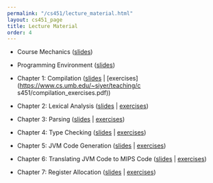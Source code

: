 ```yaml
---
permalink: "/cs451/lecture_material.html"
layout: cs451_page
title: Lecture Material
order: 4
---
```


- Course Mechanics ([slides](https://www.cs.umb.edu/~siyer/teaching/cs451/course_mechanics.pdf))

- Programming Environment ([slides](https://www.cs.umb.edu/~siyer/teaching/cs451/programming_environment.pdf))

- Chapter 1: Compilation ([slides](https://www.cs.umb.edu/~siyer/teaching/cs451/compilation.pdf) \| [exercises](https://www.cs.umb.edu/~siyer/teaching/c
s451/compilation_exercises.pdf))

- Chapter 2: Lexical Analysis ([slides](https://www.cs.umb.edu/~siyer/teaching/cs451/lexical_analysis.pdf) \| [exercises](https://www.cs.umb.edu/~siyer/teaching/cs451/lexical_analysis_exercises.pdf))

- Chapter 3: Parsing ([slides](https://www.cs.umb.edu/~siyer/teaching/cs451/parsing.pdf) \| [exercises](https://www.cs.umb.edu/~siyer/teaching/cs451/parsing_exercises.pdf))

- Chapter 4: Type Checking ([slides](https://www.cs.umb.edu/~siyer/teaching/cs451/type_checking.pdf) \| [exercises](https://www.cs.umb.edu/~siyer/teaching/cs451/type_checking_exercises.pdf))

- Chapter 5: JVM Code Generation ([slides](https://www.cs.umb.edu/~siyer/teaching/cs451/jvm_codegen.pdf) \| [exercises](https://www.cs.umb.edu/~siyer/teaching/cs451/jvm_codegen_exercises.pdf))

- Chapter 6: Translating JVM Code to MIPS Code ([slides](https://www.cs.umb.edu/~siyer/teaching/cs451/mips_codegen.pdf) \| [exercises](https://www.cs.umb.edu/~siyer/teaching/cs451/mips_codegen_exercises.pdf))

- Chapter 7: Register Allocation ([slides](https://www.cs.umb.edu/~siyer/teaching/cs451/register_allocation.pdf) \| [exercises](https://www.cs.umb.edu/~siyer/teaching/cs451/register_allocation_exercises.pdf))

